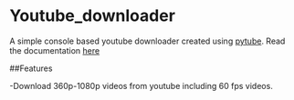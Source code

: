 # Youtube_downloader

A simple console based youtube downloader created using [pytube](https://pypi.org/project/pytube/).
Read the documentation [here](https://pytube.io/en/latest/)

##Features

-Download 360p-1080p videos from youtube including 60 fps videos.

